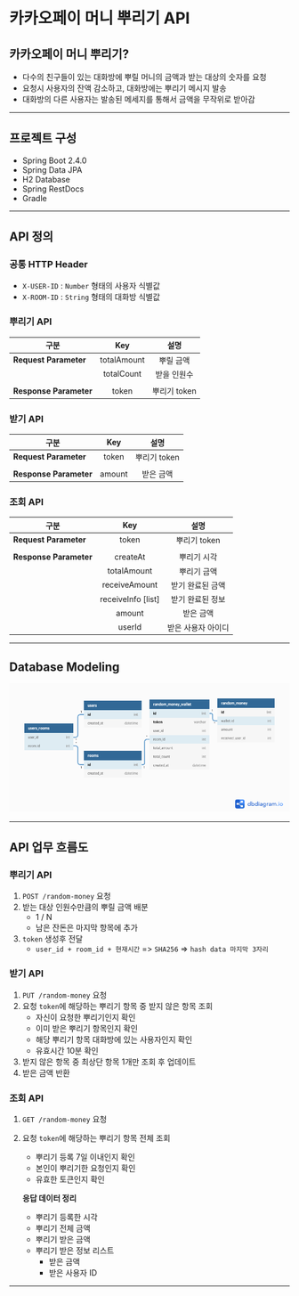 # 카카오페이 머니 뿌리기 API

## 카카오페이 머니 뿌리기?
* 다수의 친구들이 있는 대화방에 뿌릴 머니의 금액과 받는 대상의 숫자를 요청
* 요청시 사용자의 잔액 감소하고, 대화방에는 뿌리기 메시지 발송
* 대화방의 다른 사용자는 발송된 메세지를 통해서 금액을 무작위로 받아감

---

## 프로젝트 구성
* Spring Boot 2.4.0
* Spring Data JPA
* H2 Database
* Spring RestDocs
* Gradle

---

## API 정의
### 공통 HTTP Header
* `X-USER-ID` : `Number` 형태의 사용자 식별값
* `X-ROOM-ID` : `String` 형태의 대화방 식별값
    
### 뿌리기 API
| 구분 | Key | 설명 |
| --- | :---: | :---: |
| **Request Parameter** | totalAmount | 뿌릴 금액 |
|                       | totalCount | 받을 인원수 |
| |
| **Response Parameter** | token | 뿌리기 token |

### 받기 API
| 구분 | Key | 설명 |
| --- | :---: | :---: |
| **Request Parameter** | token | 뿌리기 token |
| |
| **Response Parameter** | amount | 받은 금액 |

### 조회 API
| 구분 | Key | 설명 |
| --- | :---: | :---: |
| **Request Parameter** | token | 뿌리기 token |
| |
| **Response Parameter** | createAt | 뿌리기 시각 |
|                        | totalAmount | 뿌리기 금액 |
|                        | receiveAmount | 받기 완료된 금액 |
|                        | receiveInfo [list] | 받기 완료된 정보 |
|                        | amount | 받은 금액 |
|                        | userId | 받은 사용자 아이디 |

---

## Database Modeling
![database modeling](./kakao_pay_random_money.png)

---

## API 업무 흐름도
### 뿌리기 API
1. `POST /random-money` 요청
2. 받는 대상 인원수만큼의 뿌릴 금액 배분
    * 1 / N
    * 남은 잔돈은 마지막 항목에 추가
3. `token` 생성후 전달
    * `user_id + room_id + 현재시간` => `SHA256` => `hash data 마지막 3자리`
### 받기 API
1. `PUT /random-money` 요청
2. 요청 `token`에 해당하는 뿌리기 항목 중 받지 않은 항목 조회
    * 자신이 요청한 뿌리기인지 확인
    * 이미 받은 뿌리기 항목인지 확인
    * 해당 뿌리기 항목 대화방에 있는 사용자인지 확인
    * 유효시간 10분 확인
3. 받지 않은 항목 중 최상단 항목 1개만 조회 후 업데이트
4. 받은 금액 반환

### 조회 API
1. `GET /random-money` 요청
2. 요청 `token`에 해당하는 뿌리기 항목 전체 조회
    * 뿌리기 등록 7일 이내인지 확인
    * 본인이 뿌리기한 요청인지 확인
    * 유효한 토큰인지 확인

    **응답 데이터 정리**
    * 뿌리기 등록한 시각
    * 뿌리기 전체 금액
    * 뿌리기 받은 금액
    * 뿌리기 받은 정보 리스트
        * 받은 금액
        * 받은 사용자 ID

---



